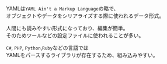 YAMLは`YAML Ain't a Markup Language`の略で、  
オブジェクトやデータをシリアライズする際に使われるデータ形式。

人間にも読みやすい形式になっており、編集が簡単。  
そのためツールなどの設定ファイルに使われることが多い。

`C#`, `PHP`, `Python`,`Ruby`などの言語では  
YAMLをパースするライブラリが存在するため、組み込みやすい。